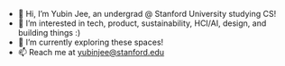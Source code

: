 - 👋 Hi, I’m Yubin Jee, an undergrad @ Stanford University studying CS!
- 👀 I’m interested in tech, product, sustainability, HCI/AI, design, and building things :) 
- 🌱 I’m currently exploring these spaces!
- 📫 Reach me at yubinjee@stanford.edu

<!---
yubinjee0310/yubinjee0310 is a ✨ special ✨ repository because its `README.md` (this file) appears on your GitHub profile.
You can click the Preview link to take a look at your changes.
--->
